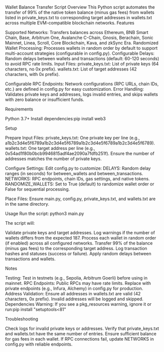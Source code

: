 Wallet Balance Transfer Script
Overview
This Python script automates the transfer of 99% of the native token balance (minus gas fees) from wallets listed in private_keys.txt to corresponding target addresses in wallets.txt across multiple EVM-compatible blockchain networks.
Features

Supported Networks: Transfers balances across Ethereum, BNB Smart Chain, Base, Arbitrum One, Avalanche C-Chain, Gnosis, Berachain, Sonic Mainnet, Linea, Scroll, Core Blockchain, Kava, and zkSync Era.
Randomized Wallet Processing: Processes wallets in random order by default to support multi-account strategies (configurable in config.py).
Configurable Delays: Random delays between wallets and transactions (default: 60-120 seconds) to avoid RPC rate limits.
Input Files:
private_keys.txt: List of private keys (64 characters, no 0x prefix).
wallets.txt: List of target addresses (42 characters, with 0x prefix).


Configurable RPC Endpoints: Network configurations (RPC URLs, chain IDs, etc.) are defined in config.py for easy customization.
Error Handling: Validates private keys and addresses, logs invalid entries, and skips wallets with zero balance or insufficient funds.

Requirements

Python 3.7+
Install dependencies:pip install web3



Setup

Prepare Input Files:
private_keys.txt: One private key per line (e.g., a1b2c3d4e5f6789a1b2c3d4e5f6789a1b2c3d4e5f6789a1b2c3d4e5f6789).
wallets.txt: One target address per line (e.g., 0x54ad1f80b0bcb9946815adf4ae2090a7fdfb251f). Ensure the number of addresses matches the number of private keys.


Configure Settings:
Edit config.py to customize:
DELAYS: Random delay ranges (in seconds) for between_wallets and between_transactions.
NETWORKS: RPC endpoints, chain IDs, gas settings, and native tokens.
RANDOMIZE_WALLETS: Set to True (default) to randomize wallet order or False for sequential processing.




Place Files: Ensure main.py, config.py, private_keys.txt, and wallets.txt are in the same directory.

Usage
Run the script:
python3 main.py

The script will:

Validate private keys and target addresses.
Log warnings if the number of wallets differs from the expected 187.
Process each wallet in random order (if enabled) across all configured networks.
Transfer 99% of the balance (minus gas fees) to the corresponding target address.
Log transaction hashes and statuses (success or failure).
Apply random delays between transactions and wallets.

Notes

Testing: Test in testnets (e.g., Sepolia, Arbitrum Goerli) before using in mainnet.
RPC Endpoints: Public RPCs may have rate limits. Replace with private endpoints (e.g., Infura, Alchemy) in config.py for production.
Address Validation: Ensure all addresses in wallets.txt are valid (42 characters, 0x prefix). Invalid addresses will be logged and skipped.
Dependencies Warning: If you see a pkg_resources warning, ignore it or run:pip install "setuptools<81"



Troubleshooting

Check logs for invalid private keys or addresses.
Verify that private_keys.txt and wallets.txt have the same number of entries.
Ensure sufficient balance for gas fees in each wallet.
If RPC connections fail, update NETWORKS in config.py with reliable endpoints.
